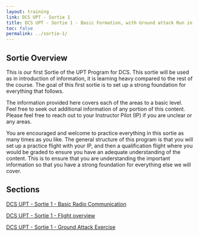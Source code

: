 ```yaml
---
layout: training
link: DCS UPT - Sortie 1
title: DCS UPT - Sortie 1 - Basic Formation, with Ground attack Run in
toc: false
permalink: ../sortie-1/
---
```

## Sortie Overview
This is our first Sortie of the UPT Program for DCS. This sortie will be used as in introduction of information, it is learning heavy compared to the rest of the course. The goal of this first sortie is to set up a strong foundation for everything that follows.

The information provided here covers each of the areas to a basic level. Feel free to seek out additional information of any portion of this content. Please feel free to reach out to your Instructor Pilot (IP) if you are unclear or any areas.

You are encouraged and welcome to practice everything in this sortie as many times as you like. The general structure of this program is that you will set up a practice flight with your IP, and then a qualification flight where you would be graded to ensure you have an adequate understanding of the content. This is to ensure that you are understanding the important information so that you have a strong foundation for everything else we will cover.

## Sections

[DCS UPT - Sortie 1 - Basic Radio Communication](./basic_radio/)

[DCS UPT - Sortie 1 - Flight overview](./flight_overview/)

[DCS UPT - Sortie 1 - Ground Attack Exercise](./ground_attack/)
